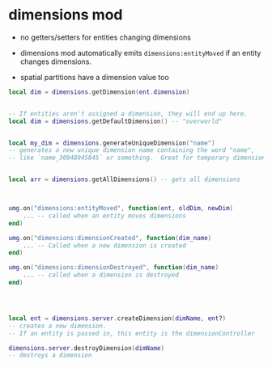 

# dimensions mod


- no getters/setters for entities changing dimensions

- dimensions mod automatically emits `dimensions:entityMoved` if an entity changes dimensions.

- spatial partitions have a dimension value too



```lua
local dim = dimensions.getDimension(ent.dimension)


-- If entities aren't assigned a dimension, they will end up here.
local dim = dimensions.getDefaultDimension() -- "overworld"


local my_dim = dimensions.generateUniqueDimension("name") 
-- generates a new unique dimension name containing the word "name",
-- like `name_30948945845` or something.  Great for temporary dimensions.


local arr = dimensions.getAllDimensions() -- gets all dimensions



umg.on("dimensions:entityMoved", function(ent, oldDim, newDim)
    ... -- called when an entity moves dimensions
end)

umg.on("dimensions:dimensionCreated", function(dim_name)
    ... -- Called when a new dimension is created
end)

umg.on("dimensions:dimensionDestroyed", function(dim_name)
    ... -- called when a dimension is destroyed
end)




local ent = dimensions.server.createDimension(dimName, ent?)
-- creates a new dimension.
-- If an entity is passed in, this entity is the dimensionController

dimensions.server.destroyDimension(dimName)
-- destroys a dimension




```

